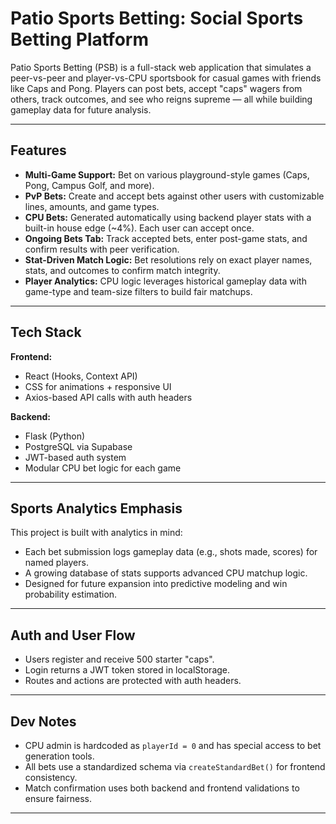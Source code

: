# Patio Sports Betting: Social Sports Betting Platform

Patio Sports Betting (PSB) is a full-stack web application that simulates a peer-vs-peer and player-vs-CPU sportsbook for casual games with friends like Caps and Pong. Players can post bets, accept "caps" wagers from others, track outcomes, and see who reigns supreme — all while building gameplay data for future analysis.

---

## Features

- **Multi-Game Support:** Bet on various playground-style games (Caps, Pong, Campus Golf, and more).
- **PvP Bets:** Create and accept bets against other users with customizable lines, amounts, and game types.
- **CPU Bets:** Generated automatically using backend player stats with a built-in house edge (~4%). Each user can accept once.
- **Ongoing Bets Tab:** Track accepted bets, enter post-game stats, and confirm results with peer verification.
- **Stat-Driven Match Logic:** Bet resolutions rely on exact player names, stats, and outcomes to confirm match integrity.
- **Player Analytics:** CPU logic leverages historical gameplay data with game-type and team-size filters to build fair matchups.

---

## Tech Stack

**Frontend:**  
- React (Hooks, Context API)  
- CSS for animations + responsive UI  
- Axios-based API calls with auth headers

**Backend:**  
- Flask (Python)  
- PostgreSQL via Supabase  
- JWT-based auth system  
- Modular CPU bet logic for each game

---

## Sports Analytics Emphasis

This project is built with analytics in mind:
- Each bet submission logs gameplay data (e.g., shots made, scores) for named players.
- A growing database of stats supports advanced CPU matchup logic.
- Designed for future expansion into predictive modeling and win probability estimation.

---


## Auth and User Flow

- Users register and receive 500 starter "caps".
- Login returns a JWT token stored in localStorage.
- Routes and actions are protected with auth headers.

---

## Dev Notes

- CPU admin is hardcoded as `playerId = 0` and has special access to bet generation tools.
- All bets use a standardized schema via `createStandardBet()` for frontend consistency.
- Match confirmation uses both backend and frontend validations to ensure fairness.

---
